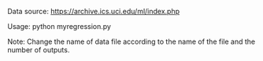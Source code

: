 Data source: https://archive.ics.uci.edu/ml/index.php

Usage: python myregression.py

Note: Change the name of data file according to the name of the file and the number of outputs.
